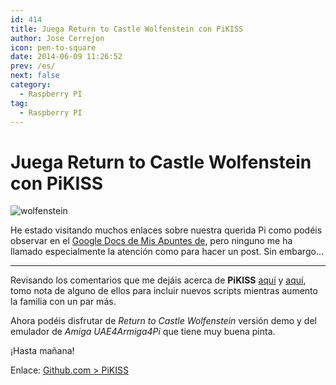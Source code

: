 ```yaml
---
id: 414
title: Juega Return to Castle Wolfenstein con PiKISS
author: Jose Cerrejon
icon: pen-to-square
date: 2014-06-09 11:26:52
prev: /es/
next: false
category:
  - Raspberry PI
tag:
  - Raspberry PI
---
```


# Juega Return to Castle Wolfenstein con PiKISS

![wolfenstein](/images/2014/06/return%20castle%20wolf.jpg)

He estado visitando muchos enlaces sobre nuestra querida Pi como podéis observar en el [Google Docs de Mis Apuntes de](http://goo.gl/Iwhbq), pero ninguno me ha llamado especialmente la atención como para hacer un post. Sin embargo...

- - -
Revisando los comentarios que me dejáis acerca de **PiKISS** [aquí](/post.php?id=411) y [aquí](/post.php?id=409), tomo nota de alguno de ellos para incluir nuevos scripts mientras aumento la familia con un par más. 

Ahora podéis disfrutar de *Return to Castle Wolfenstein* versión demo y del emulador de *Amiga UAE4Armiga4Pi* que tiene muy buena pinta.

¡Hasta mañana!

Enlace: [Github.com > PiKISS](https://github.com/jmcerrejon/PiKISS)